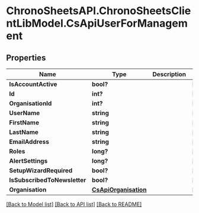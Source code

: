 # ChronoSheetsAPI.ChronoSheetsClientLibModel.CsApiUserForManagement
## Properties

Name | Type | Description | Notes
------------ | ------------- | ------------- | -------------
**IsAccountActive** | **bool?** |  | [optional] 
**Id** | **int?** |  | [optional] 
**OrganisationId** | **int?** |  | [optional] 
**UserName** | **string** |  | [optional] 
**FirstName** | **string** |  | [optional] 
**LastName** | **string** |  | [optional] 
**EmailAddress** | **string** |  | [optional] 
**Roles** | **long?** |  | [optional] 
**AlertSettings** | **long?** |  | [optional] 
**SetupWizardRequired** | **bool?** |  | [optional] 
**IsSubscribedToNewsletter** | **bool?** |  | [optional] 
**Organisation** | [**CsApiOrganisation**](CsApiOrganisation.md) |  | [optional] 

[[Back to Model list]](../README.md#documentation-for-models) [[Back to API list]](../README.md#documentation-for-api-endpoints) [[Back to README]](../README.md)

